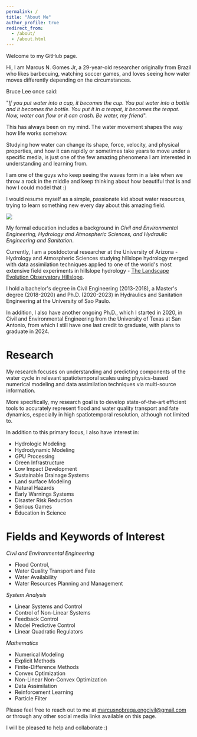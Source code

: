 ```yaml
---
permalink: /
title: "About Me"
author_profile: true
redirect_from: 
  - /about/
  - /about.html
---
```


Welcome to my GitHub page.

Hi, I am Marcus N. Gomes Jr, a 29-year-old researcher originally from Brazil who likes barbecuing, watching soccer games, and loves seeing how water moves differently depending on the circumstances.

Bruce Lee once said: 

"<i>If you put water into a cup, it becomes the cup. You put water into a bottle and it becomes the bottle. You put it in a teapot, it becomes the teapot. Now, water can flow or it can crash. Be water, my friend</i>". 

This has always been on my mind. The water movement shapes the way how life works somehow.

Studying how water can change its shape, force, velocity, and physical properties, and how it can rapidly or sometimes take years to move under a specific media, is just one of the few amazing phenomena I am interested in understanding and learning from.

I am one of the guys who keep seeing the waves form in a lake when we throw a rock in the middle and keep thinking about how beautiful that is and how I could model that :)

I would resume myself as a simple, passionate kid about water resources, trying to learn something new every day about this amazing field. 

<img src="https://marcusnobrega-eng.github.io/profile//files/water_gif.gif">

My formal education includes a background in <i>Civil and Environmental Engineering, Hydrology and Atmospheric Sciences, and Hydraulic Engineering and Sanitation</i>.

Currently, I am a postdoctoral researcher at the University of Arizona - Hydrology and Atmospheric Sciences studying hillslope hydrology merged with data assimilation techniques applied to one of the world's most extensive field experiments in hillslope hydrology - [The Landscape Evolution Observatory Hillslope](https://www.youtube.com/watch?v=qTN89IriGCI&t=21s&ab_channel=Biosphere2).

I hold a bachelor's degree in Civil Engineering (2013-2018), a Master's degree (2018-2020) and Ph.D. (2020-2023) in Hydraulics and Sanitation Engineering at the University of Sao Paulo.

In addition, I also have another ongoing Ph.D., which I started in 2020, in Civil and Environmental Engineering from the University of Texas at San Antonio, from which I still have one last credit to graduate, with plans to graduate in 2024.

Research
======
My research focuses on understanding and predicting components of the water cycle in relevant spatiotemporal scales using physics-based numerical modeling and data assimilation techniques via multi-source information. 

More specifically, my research goal is to develop state-of-the-art efficient tools to accurately represent flood and water quality transport and fate dynamics, especially in high spatiotemporal resolution, although not limited to.

In addition to this primary focus, I also have interest in:

- Hydrologic Modeling
- Hydrodynamic Modeling
- GPU Processing
- Green Infrastructure
- Low Impact Development
- Sustainable Drainage Systems
- Land surface Modeling
- Natural Hazards
- Early Warnings Systems
- Disaster Risk Reduction
- Serious Games
- Education in Science


Fields and Keywords of Interest
=======
<i>Civil and Environmental Engineering</i>
- Flood Control,
- Water Quality Transport and Fate
- Water Availability 
- Water Resources Planning and Management

<i>System Analysis</i>
- Linear Systems and Control
- Control of Non-Linear Systems
- Feedback Control
- Model Predictive Control
- Linear Quadratic Regulators

<i>Mathematics</i>
- Numerical Modeling
- Explicit Methods
- Finite-Difference Methods
- Convex Optimization
- Non-Linear Non-Convex Optimization
- Data Assimilation
- Reinforcement Learning
- Particle Filter

Please feel free to reach out to me at marcusnobrega.engcivil@gmail.com or through any other social media links available on this page.

I will be pleased to help and collaborate :)
